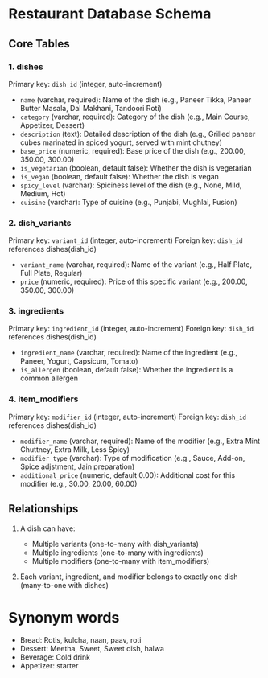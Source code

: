# Restaurant Database Schema

## Core Tables

### 1. dishes
Primary key: `dish_id` (integer, auto-increment)
- `name` (varchar, required): Name of the dish (e.g., Paneer Tikka, Paneer Butter Masala, Dal Makhani, Tandoori Roti)
- `category` (varchar, required): Category of the dish (e.g., Main Course, Appetizer, Dessert)
- `description` (text): Detailed description of the dish (e.g., Grilled paneer cubes marinated in spiced yogurt, served with mint chutney)
- `base_price` (numeric, required): Base price of the dish (e.g., 200.00, 350.00, 300.00)
- `is_vegetarian` (boolean, default false): Whether the dish is vegetarian
- `is_vegan` (boolean, default false): Whether the dish is vegan
- `spicy_level` (varchar): Spiciness level of the dish (e.g., None, Mild, Medium, Hot)
- `cuisine` (varchar): Type of cuisine (e.g., Punjabi, Mughlai, Fusion)

### 2. dish_variants
Primary key: `variant_id` (integer, auto-increment)
Foreign key: `dish_id` references dishes(dish_id)
- `variant_name` (varchar, required): Name of the variant (e.g., Half Plate, Full Plate, Regular)
- `price` (numeric, required): Price of this specific variant (e.g., 200.00, 350.00, 300.00)

### 3. ingredients
Primary key: `ingredient_id` (integer, auto-increment)
Foreign key: `dish_id` references dishes(dish_id)
- `ingredient_name` (varchar, required): Name of the ingredient (e.g., Paneer, Yogurt, Capsicum, Tomato)
- `is_allergen` (boolean, default false): Whether the ingredient is a common allergen

### 4. item_modifiers
Primary key: `modifier_id` (integer, auto-increment)
Foreign key: `dish_id` references dishes(dish_id)
- `modifier_name` (varchar, required): Name of the modifier (e.g., Extra Mint Chuttney, Extra Milk, Less Spicy)
- `modifier_type` (varchar): Type of modification (e.g., Sauce, Add-on, Spice adjstment, Jain preparation)
- `additional_price` (numeric, default 0.00): Additional cost for this modifier (e.g., 30.00, 20.00, 60.00)

## Relationships

1. A dish can have:
   - Multiple variants (one-to-many with dish_variants)
   - Multiple ingredients (one-to-many with ingredients)
   - Multiple modifiers (one-to-many with item_modifiers)

2. Each variant, ingredient, and modifier belongs to exactly one dish (many-to-one with dishes)

# Synonym words
- Bread: Rotis, kulcha, naan, paav, roti
- Dessert: Meetha, Sweet, Sweet dish, halwa
- Beverage: Cold drink
- Appetizer: starter